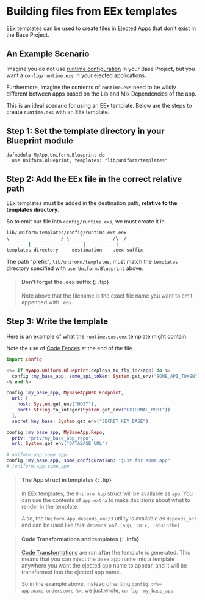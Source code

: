 # Building files from EEx templates

EEx templates can be used to create files in Ejected Apps that don't exist in
the Base Project.

## An Example Scenario

Imagine you do not use [runtime
configuration](https://hexdocs.pm/elixir/main/Config.html#module-config-runtime-exs)
in your Base Project, but you want a `config/runtime.exs` in your ejected applications.

Furthermore, imagine the contents of `runtime.exs` need to be wildly different
between apps based on the Lib and Mix Dependencies of the app.

This is an ideal scenario for using an [EEx](https://hexdocs.pm/eex/EEx.html)
template. Below are the steps to create `runtime.exs` with an EEx template.

## Step 1: Set the template directory in your Blueprint module

```
defmodule MyApp.Uniform.Blueprint do
  use Uniform.Blueprint, templates: "lib/uniform/templates"
```

## Step 2: Add the EEx file in the correct relative path

EEx templates must be added in the destination path, **relative to the templates
directory**.

So to emit our file into `config/runtime.exs`, we must create it in

```bash
lib/uniform/templates/config/runtime.exs.eex
\___________________/ \________________/\__/
        |                   |           |
templates directory     destination    .eex suffix
```

The path "prefix", `lib/uniform/templates`, must match the `templates` directory
specified with `use Uniform.Blueprint` above.

> #### Don't forget the .eex suffix {: .tip}
>
> Note above that the filename is the exact file name you want to emit,
> appended with `.eex`.

## Step 3: Write the template

Here is an example of what the `runtime.exs.eex` template might contain.

Note the use of [Code Fences](code-transformations.html#code-fences) at the end
of the file.

```elixir
import Config

<%= if MyApp.Uniform.Blueprint.deploys_to_fly_io?(app) do %>
  config :my_base_app, some_api_token: System.get_env("SOME_API_TOKEN")
<% end %>

config :my_base_app, MyBaseAppWeb.Endpoint,
  url: [
    host: System.get_env("HOST"),
    port: String.to_integer(System.get_env("EXTERNAL_PORT"))
  ],
  secret_key_base: System.get_env("SECRET_KEY_BASE")

config :my_base_app, MyBaseApp.Repo,
  priv: "priv/my_base_app_repo",
  url: System.get_env("DATABASE_URL")

# uniform:app:some_app
config :my_base_app, some_configuration: "just for some_app"
# /uniform:app:some_app
```

> #### The App struct in templates {: .tip}
>
> In EEx templates, the `Uniform.App` struct will be available as `app`. You can
> use the contents of `app.extra` to make decisions about what to render in the
> template.
>
> Also, the `Uniform.App.depends_on?/3` utility is available as `depends_on?` and
> can be used like this: `depends_on?.(app, :mix, :absinthe)`

> #### Code Transformations and templates {: .info}
>
> [Code Transformations](code-transformations.html) are ran **after** the
> template is generated. This means that you can inject the base app name into
> a template anywhere you want the ejected app name to appear, and it will be
> transformed into the ejected app name.
>
> So in the example above, instead of writing `config :<%= app.name.underscore %>`,
> we just wrote, `config :my_base_app`.
